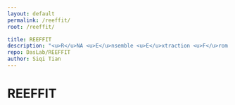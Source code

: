 ```yaml
---
layout: default
permalink: /reeffit/
root: /reeffit/

title: REEFFIT
description: "<u>R</u>NA <u>E</u>nsemble <u>E</u>xtraction <u>F</u>rom <u>F</u>ootprinting <u>I</u>nsights <u>T</u>echnique"
repo: DasLab/REEFFIT
author: Siqi Tian
---
```



# REEFFIT

